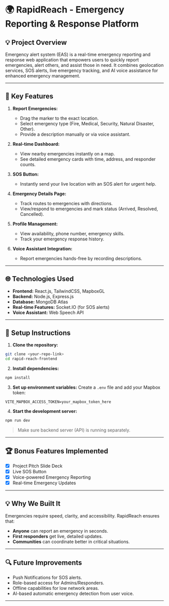 # 🌍 RapidReach - Emergency Reporting & Response Platform

## 💡 Project Overview

Emergency alert system (EAS) is a real-time emergency reporting and response web application that empowers users to quickly report emergencies, alert others, and assist those in need.
It combines geolocation services, SOS alerts, live emergency tracking, and AI voice assistance for enhanced emergency management.

---

## 🔗 Key Features

1. **Report Emergencies:**

   - Drag the marker to the exact location.
   - Select emergency type (Fire, Medical, Security, Natural Disaster, Other).
   - Provide a description manually or via voice assistant.

2. **Real-time Dashboard:**

   - View nearby emergencies instantly on a map.
   - See detailed emergency cards with time, address, and responder counts.

3. **SOS Button:**

   - Instantly send your live location with an SOS alert for urgent help.

4. **Emergency Details Page:**

   - Track routes to emergencies with directions.
   - View/respond to emergencies and mark status (Arrived, Resolved, Cancelled).

5. **Profile Management:**

   - View availability, phone number, emergency skills.
   - Track your emergency response history.

6. **Voice Assistant Integration:**
   - Report emergencies hands-free by recording descriptions.

---

## 🌐 Technologies Used

- **Frontend:** React.js, TailwindCSS, MapboxGL
- **Backend:** Node.js, Express.js
- **Database:** MongoDB Atlas
- **Real-time Features:** Socket.IO (for SOS alerts)
- **Voice Assistant:** Web Speech API

---

## 🔖 Setup Instructions

1. **Clone the repository:**

```bash
git clone <your-repo-link>
cd rapid-reach-frontend
```

2. **Install dependencies:**

```bash
npm install
```

3. **Set up environment variables:**
   Create a `.env` file and add your Mapbox token:

```
VITE_MAPBOX_ACCESS_TOKEN=your_mapbox_token_here
```

4. **Start the development server:**

```bash
npm run dev
```

> Make sure backend server (API) is running separately.

---

## 🏆 Bonus Features Implemented

- [x] Project Pitch Slide Deck
- [x] Live SOS Button
- [x] Voice-powered Emergency Reporting
- [x] Real-time Emergency Updates

---

## 💡 Why We Built It

Emergencies require speed, clarity, and accessibility. RapidReach ensures that:

- **Anyone** can report an emergency in seconds.
- **First responders** get live, detailed updates.
- **Communities** can coordinate better in critical situations.

---

## 🔍 Future Improvements

- Push Notifications for SOS alerts.
- Role-based access for Admins/Responders.
- Offline capabilities for low network areas.
- AI-based automatic emergency detection from user voice.

---
